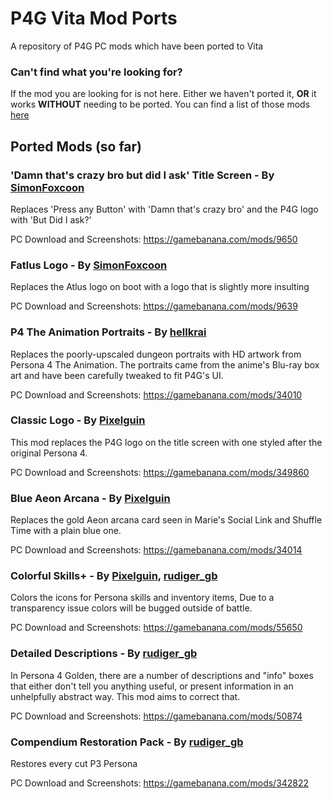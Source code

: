 # P4G Vita Mod Ports
A repository of P4G PC mods which have been ported to Vita


### Can't find what you're looking for?
If the mod you are looking for is not here. Either we haven't ported it, **OR** it works **WITHOUT** needing to be ported. You can find a list of those mods [here](https://github.com/ARandomGuy231/p4gvitamodports/blob/main/Mods%20that%20work%20without%20needing%20a%20Port.md)

## Ported Mods (so far)
### 'Damn that's crazy bro but did I ask' Title Screen - By [SimonFoxcoon](https://gamebanana.com/members/1652560)
Replaces 'Press any Button' with 'Damn that's crazy bro' and the P4G logo with 'But Did I ask?'

PC Download and Screenshots: https://gamebanana.com/mods/9650

### Fatlus Logo - By [SimonFoxcoon](https://gamebanana.com/members/1652560)
Replaces the Atlus logo on boot with a logo that is slightly more insulting

PC Download and Screenshots: https://gamebanana.com/mods/9639

### P4 The Animation Portraits - By [hellkrai](https://gamebanana.com/members/1559466)
Replaces the poorly-upscaled dungeon portraits with HD artwork from Persona 4 The Animation.
The portraits came from the anime's Blu-ray box art and have been carefully tweaked to fit P4G's UI.

PC Download and Screenshots: https://gamebanana.com/mods/34010

### Classic Logo - By [Pixelguin](https://gamebanana.com/members/1736439)
This mod replaces the P4G logo on the title screen with one styled after the original Persona 4.

PC Download and Screenshots: https://gamebanana.com/mods/349860

### Blue Aeon Arcana - By [Pixelguin](https://gamebanana.com/members/1736439)
Replaces the gold Aeon arcana card seen in Marie's Social Link and Shuffle Time with a plain blue one.

PC Download and Screenshots: https://gamebanana.com/mods/34014

### Colorful Skills+ - By [Pixelguin](https://gamebanana.com/members/1736439), [rudiger_gb](https://gamebanana.com/members/1491857)
Colors the icons for Persona skills and inventory items, Due to a transparency issue colors will be bugged outside of battle.

PC Download and Screenshots: https://gamebanana.com/mods/55650

### Detailed Descriptions - By [rudiger_gb](https://gamebanana.com/members/1491857)
In Persona 4 Golden, there are a number of descriptions and "info" boxes that either don't tell you anything useful, or present information in an unhelpfully abstract way. This mod aims to correct that.

PC Download and Screenshots: https://gamebanana.com/mods/50874

### Compendium Restoration Pack - By [rudiger_gb](https://gamebanana.com/members/1491857)
Restores every cut P3 Persona

PC Download and Screenshots: https://gamebanana.com/mods/342822
